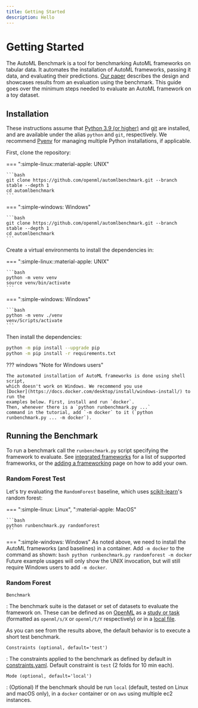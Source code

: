 ```yaml
---
title: Getting Started
description: Hello
---
```

# Getting Started

The AutoML Benchmark is a tool for benchmarking AutoML frameworks on tabular data.
It automates the installation of AutoML frameworks, passing it data, and evaluating
their predictions. 
[Our paper](https://arxiv.org/pdf/2207.12560.pdf) describes the design and showcases 
results from an evaluation using the benchmark. 
This guide goes over the minimum steps needed to evaluate an
AutoML framework on a toy dataset.

## Installation
These instructions assume that [Python 3.9 (or higher)](https://www.python.org/downloads/) 
and [git](https://git-scm.com/book/en/v2/Getting-Started-Installing-Git) are installed,
and are available under the alias `python` and `git`, respectively. We recommend
[Pyenv](https://github.com/pyenv/pyenv) for managing multiple Python installations,
if applicable.

First, clone the repository:

=== ":simple-linux::material-apple: UNIX"

    ```bash
    git clone https://github.com/openml/automlbenchmark.git --branch stable --depth 1
    cd automlbenchmark
    ```

=== ":simple-windows: Windows"

    ```bash
    git clone https://github.com/openml/automlbenchmark.git --branch stable --depth 1
    cd automlbenchmark
    ```

Create a virtual environments to install the dependencies in:

=== ":simple-linux::material-apple: UNIX"

    ```bash
    python -m venv venv
    source venv/bin/activate
    ```

=== ":simple-windows: Windows"

    ```bash
    python -m venv ./venv
    venv/Scripts/activate
    ```

Then install the dependencies:

```bash
python -m pip install --upgrade pip
python -m pip install -r requirements.txt
```


??? windows "Note for Windows users"

    The automated installation of AutoML frameworks is done using shell script,
    which doesn't work on Windows. We recommend you use
    [Docker](https://docs.docker.com/desktop/install/windows-install/) to run the
    examples below. First, install and run `docker`. 
    Then, whenever there is a `python runbenchmark.py ...` 
    command in the tutorial, add `-m docker` to it (`python runbenchmark.py ... -m docker`).

## Running the Benchmark

To run a benchmark call the `runbenchmark.py` script specifying the framework to evaluate.
See [integrated frameworks](#ADD) for a list of supported frameworks, or the [adding a frameworking](#ADD) page on how to add your own.

### Random Forest Test
Let's try evaluating the `RandomForest` baseline, which uses [scikit-learn](https://scikit-learn.org/stable/)'s random forest:

=== ":simple-linux: Linux", ":material-apple: MacOS"

    ```bash
    python runbenchmark.py randomforest 
    ```

=== ":simple-windows: Windows"
    As noted above, we need to install the AutoML frameworks (and baselines) in
    a container. Add `-m docker` to the command as shown:
    ```bash
    python runbenchmark.py randomforest -m docker
    ```
    Future example usages will only show the UNIX invocation, but will still require
    Windows users to add `-m docker`.

### Random Forest

`Benchmark`

: The benchmark suite is the dataset or set of datasets to evaluate the framework on.
  These can be defined as on [OpenML](https://www.openml.org) as a [study or task](#ADD-link-to-adding-openml-datasets) 
  (formatted as `openml/s/X` or `openml/t/Y` respectively) or in a [local file](#ADD-link-to-adding-local-benchmarks).


As you can see from the results above, the default behavior is to execute a short test benchmark.


`Constraints (optional, default='test')`

: The constraints applied to the benchmark as defined by default in [constraints.yaml](../resources/constraints.yaml). Default constraint is `test` (2 folds for 10 min each).

`Mode (optional, default='local')`

:  (Optional) If the benchmark should be run `local` (default, tested on Linux and macOS only), in a `docker` container or on `aws` using multiple ec2 instances.
